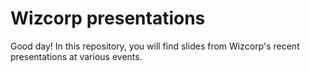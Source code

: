 # Wizcorp presentations

Good day! In this repository, you will find slides from Wizcorp's recent presentations at various events.

